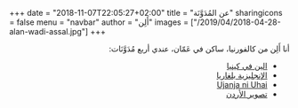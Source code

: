 +++
date = "2018-11-07T22:05:27+02:00"
title = "عن المُدَوَّنَة"
sharingicons = false
menu = "navbar"
author = "أَلِن"
images = ["/2019/04/2018-04-28-alan-wadi-assal.jpg"]
+++

<p style='direction: rtl; text-align: right;'>
أنا أَلِن من كالفورنيا، ساكن في عَمّان، عندي أربع مُدَوَّنَات:
</p>

<ul style='direction: rtl; text-align: right;'>
  <li><a href='https://alaninkenya.org'>الين في كينيا</a></li>
  <li><a href='https://englishbulgaria.net'>الإنجليزية بلغاريا</a></li>
  <li><a href='https://mjanja.ch'>Ujanja ni Uhai</a></li>
  <li><a href='https://picturingjordan.com'>تصوير الأردن</a></li>
</ul>
